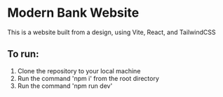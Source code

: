 # Modern Bank Website

This is a website built from a design, using Vite, React, and TailwindCSS

## To run:

1. Clone the repository to your local machine
2. Run the command 'npm i' from the root directory
3. Run the command 'npm run dev'